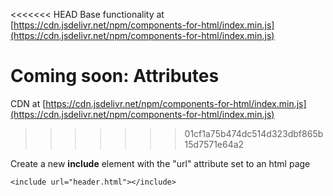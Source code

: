<<<<<<< HEAD
Base functionality at [https://cdn.jsdelivr.net/npm/components-for-html/index.min.js](https://cdn.jsdelivr.net/npm/components-for-html/index.min.js)

Coming soon: Attributes
=======
CDN at [https://cdn.jsdelivr.net/npm/components-for-html/index.min.js](https://cdn.jsdelivr.net/npm/components-for-html/index.min.js)
>>>>>>> 01cf1a75b474dc514d323dbf865b15d7571e64a2

Create a new **include** element with the "url" attribute set to an html page

```
<include url="header.html"></include>
```

